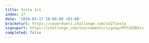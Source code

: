 ```yaml
---
title: Insta 1v1
index: 27
date: '2019-03-17 18:00:00 +01:00'
bracketurl: https://sauerduels.challonge.com/sd27insta
signupurl: https://challonge.com/tournaments/signup/Mft2dZB2cc
completed: false
---
```


